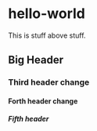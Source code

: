 # hello-world

This is stuff above stuff.

## Big Header

### Third header change

#### Forth header change

##### Fifth header
